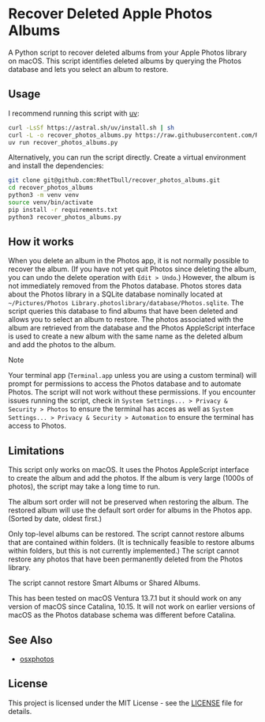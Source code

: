 # Recover Deleted Apple Photos Albums

A Python script to recover deleted albums from your Apple Photos library on macOS.
This script identifies deleted albums by querying the Photos database
and lets you select an album to restore.

## Usage

I recommend running this script with [uv](https://docs.astral.sh/uv/):

```bash
curl -LsSf https://astral.sh/uv/install.sh | sh
curl -L -o recover_photos_albums.py https://raw.githubusercontent.com/RhetTbull/recover_photos_albums/refs/heads/main/recover_photos_albums.py
uv run recover_photos_albums.py
```

Alternatively, you can run the script directly. Create a virtual environment and install the dependencies:

```bash
git clone git@github.com:RhetTbull/recover_photos_albums.git
cd recover_photos_albums
python3 -m venv venv
source venv/bin/activate
pip install -r requirements.txt
python3 recover_photos_albums.py
```

## How it works

When you delete an album in the Photos app, it is not normally possible to recover the album.
(If you have not yet quit Photos since deleting the album, you can undo the delete operation with `Edit > Undo`.)
However, the album is not immediately removed from the Photos database.
Photos stores data about the Photos library in a SQLite database nominally located at `~/Pictures/Photos Library.photoslibrary/database/Photos.sqlite`.
The script queries this database to find albums that have been deleted and allows you to select an album to restore.
The photos associated with the album are retrieved from the database and the Photos AppleScript interface is used
to create a new album with the same name as the deleted album and add the photos to the album.

> [!NOTE]
> Your terminal app (`Terminal.app` unless you are using a custom terminal) will prompt for permissions to access the Photos database and to automate Photos. The script will not work without these permissions. If you encounter issues running the script, check in `System Settings... > Privacy & Security > Photos` to ensure the terminal has acces as well as `System Settings... > Privacy & Security > Automation` to ensure the terminal has access to Photos.

## Limitations

This script only works on macOS.
It uses the Photos AppleScript interface to create the album and add the photos.
If the album is very large (1000s of photos), the script may take a long time to run.

The album sort order will not be preserved when restoring the album. The restored album will
use the default sort order for albums in the Photos app. (Sorted by date, oldest first.)

Only top-level albums can be restored. The script cannot restore albums that are contained within folders.
(It is technically feasible to restore albums within folders, but this is not currently implemented.)
The script cannot restore any photos that have been permanently deleted from the Photos library.

The script cannot restore Smart Albums or Shared Albums.

This has been tested on macOS Ventura 13.7.1 but it should work on any version of macOS since Catalina, 10.15.
It will not work on earlier versions of macOS as the Photos database schema was different before Catalina.

## See Also

- [osxphotos](https://github.com/RhetTbull/osxphotos)

## License

This project is licensed under the MIT License - see the [LICENSE](LICENSE) file for details.
